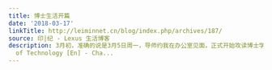 ```yaml
---
title: 博士生活开篇
date: '2018-03-17'
linkTitle: http://leiminnet.cn/blog/index.php/archives/187/
source: 印|纪 - Lexus 生活博客
description: 3月初，准确的说是3月5日周一，导师约我在办公室见面，正式开始攻读博士学位。我所在的瑞典查尔姆斯理工大学（Chalmers University
  of Technology [En] - Cha...
---
```

